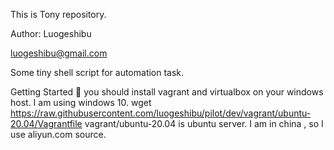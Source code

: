 This is Tony repository.

Author: Luogeshibu

luogeshibu@gmail.com

Some tiny shell script for automation task.

Getting Started 😬
you should install vagrant and virtualbox on your windows host. I am using windows 10.
wget https://raw.githubusercontent.com/luogeshibu/pilot/dev/vagrant/ubuntu-20.04/Vagrantfile
vagrant/ubuntu-20.04 is ubuntu server. I am in china , so I use aliyun.com source.
